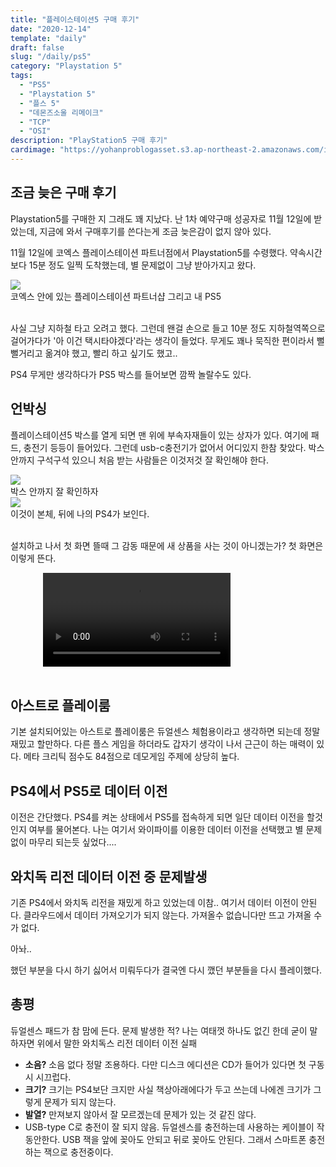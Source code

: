 ```yaml
---
title: "플레이스테이션5 구매 후기"
date: "2020-12-14"
template: "daily"
draft: false
slug: "/daily/ps5"
category: "Playstation 5"
tags:
  - "PS5"
  - "Playstation 5"
  - "플스 5"
  - "데몬즈소울 리메이크"
  - "TCP"
  - "OSI"
description: "PlayStation5 구매 후기"
cardimage: "https://yohanproblogasset.s3.ap-northeast-2.amazonaws.com/images/daily/game/ps5/KakaoTalk_Image_2020-12-13-22-46-49.jpeg"
---
```


## 조금 늦은 구매 후기

Playstation5를 구매한 지 그래도 꽤 지났다. 난 1차 예약구매 성공자로 11월 12일에 받았는데, 지금에 와서 구매후기를 쓴다는게 조금 늦은감이 없지 않아 있다.

11월 12일에 코엑스 플레이스테이션 파트너점에서 Playstation5를 수령했다. 약속시간보다 15분 정도 일찍 도착했는데, 별 문제없이 그냥 받아가지고 왔다.

<div style="width:60%;">
<img src="https://yohanproblogasset.s3.ap-northeast-2.amazonaws.com/images/daily/game/ps5/KakaoTalk_Image_2020-12-13-22-46-48.jpeg"/>

</div>
<figcaption>코엑스 안에 있는 플레이스테이션 파트너샵 그리고 내 PS5</figcaption>
<br>

사실 그냥 지하철 타고 오려고 했다. 그런데 왠걸 손으로 들고 10분 정도 지하철역쪽으로 걸어가다가 '아 이건 택시타야겠다'라는 생각이 들었다.
무게도 꽤나 묵직한 편이라서 뻘뻘거리고 옮겨야 했고, 빨리 하고 싶기도 했고..

PS4 무게만 생각하다가 PS5 박스를 들어보면 깜짝 놀랄수도 있다.

## 언박싱

플레이스테이션5 박스를 열게 되면 맨 위에 부속자재들이 있는 상자가 있다. 여기에 패드, 충전기 등등이 들어있다.
그런데 usb-c충전기가 없어서 어디있지 한참 찾았다. 박스 안까지 구석구석 있으니 처음 받는 사람들은 이것저것 잘 확인해야 한다.

<div style="width:60%;">
<img src="https://yohanproblogasset.s3.ap-northeast-2.amazonaws.com/images/daily/game/ps5/KakaoTalk_Image_2020-12-13-22-46-47.jpeg"/>

</div>
<figcaption>박스 안까지 잘 확인하자</figcaption>

<div style="width:60%;">
<img src="https://yohanproblogasset.s3.ap-northeast-2.amazonaws.com/images/daily/game/ps5/KakaoTalk_Image_2020-12-20-19-43-50.jpeg"/>

</div>
<figcaption>이것이 본체, 뒤에 나의 PS4가 보인다.</figcaption>

<Br/>

설치하고 나서 첫 화면 뜰때 그 감동 때문에 새 상품을 사는 것이 아니겠는가? 첫 화면은 이렇게 뜬다.

<div style="width:80%; text-align:center">
  <video  controls>
    <source src="https://yohanproblogasset.s3.ap-northeast-2.amazonaws.com/images/daily/game/ps5/ps5+start.mp4" type="video/mp4">
  </video>
</div>
<br>

## 아스트로 플레이룸

기본 설치되어있는 아스트로 플레이룸은 듀얼센스 체험용이라고 생각하면 되는데 정말 재밌고 할만하다. 다른 플스 게임을 하더라도 갑자기 생각이 나서 근근이 하는 매력이 있다.
메타 크리틱 점수도 84점으로 데모게임 주제에 상당히 높다.

## PS4에서 PS5로 데이터 이전

이전은 간단했다. PS4를 켜논 상태에서 PS5를 접속하게 되면 일단 데이터 이전을 할것인지 여부를 물어본다.
나는 여기서 와이파이를 이용한 데이터 이전을 선택했고 별 문제 없이 마무리 되는듯 싶었다....

## 와치독 리전 데이터 이전 중 문제발생

기존 PS4에서 와치독 리전을 재밌게 하고 있었는데 이참.. 여기서 데이터 이전이 안된다.
클라우드에서 데이터 가져오기가 되지 않는다. 가져올수 없습니다만 뜨고 가져올 수가 없다.

아놔..

했던 부분을 다시 하기 싫어서 미뤄두다가 결국엔 다시 깼던 부분들을 다시 플레이했다.

## 총평

듀얼센스 패드가 참 맘에 든다.
문제 발생한 적? 나는 여태껏 하나도 없긴 한데 굳이 말하자면 위에서 말한 와치독스 리전 데이터 이전 실패

- **소음?** 소음 없다 정말 조용하다. 다만 디스크 에디션은 CD가 들어가 있다면 첫 구동시 시끄럽다.
- **크기?** 크기는 PS4보단 크지만 사실 책상아래에다가 두고 쓰는데 나에겐 크기가 그렇게 문제가 되지 않는다.
- **발열?** 만져보지 않아서 잘 모르겠는데 문제가 있는 것 같진 않다.
- USB-type C로 충전이 잘 되지 않음. 듀얼센스를 충전하는데 사용하는 케이블이 작동안한다. USB 잭을 앞에 꽂아도 안되고 뒤로 꽂아도 안된다. 그래서 스마트폰 충전하는 잭으로 충전중이다.
